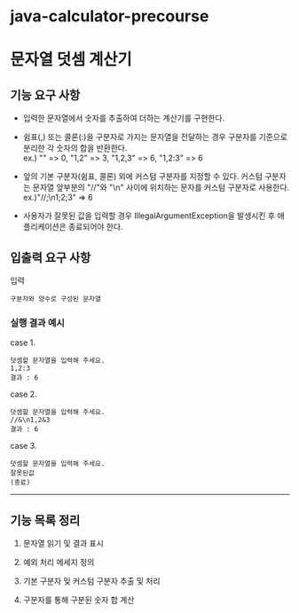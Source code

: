 # java-calculator-precourse

# 문자열 덧셈 계산기 

## 기능 요구 사항

* 입력한 문자열에서 숫자를 추출하여 더하는 계산기를 구현한다.

* 쉼표(,) 또는 콜론(:)을 구분자로 가지는 문자열을 전달하는 경우 구분자를 기준으로 분리한 각 숫자의 합을 반환한다. <br> ex.) "" => 0, "1,2" => 3, "1,2,3" => 6, "1,2:3" => 6

* 앞의 기본 구분자(쉼표, 콜론) 외에 커스텀 구분자를 지정할 수 있다. 커스텀 구분자는 문자열 앞부분의 "//"와 "\n" 사이에 위치하는 문자를 커스텀 구분자로 사용한다.<br> ex.)"//;\n1;2;3" => 6

* 사용자가 잘못된 값을 입력할 경우 IllegalArgumentException을 발생시킨 후 애플리케이션은 종료되어야 한다.

## 입출력 요구 사항
입력

    구분자와 양수로 구성된 문자열

### 실행 결과 예시

case 1.

    덧셈할 문자열을 입력해 주세요.
    1,2:3
    결과 : 6

case 2.

    덧셈할 문자열을 입력해 주세요.
    //&\n1,2&3
    결과 : 6

case 3.

    덧셈할 문자열을 입력해 주세요.
    잘못된값
    (종료)

---
## 기능 목록 정리

1. 문자열 읽기 및 결과 표시

2. 예외 처리 메세지 정의

3. 기본 구분자 및 커스텀 구분자 추출 및 처리

4. 구분자를 통해 구분된 숫자 합 계산




